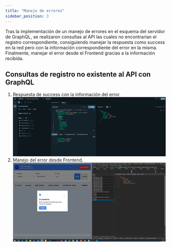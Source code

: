 ```yaml
---
title: "Manejo de errores"
sidebar_position: 3
---
```


Tras la implementación de un manejo de errores en el esquema del servidor de GraphQL, se realizaron consultas al API las cuales no encontrarían el registro correspondiente, consiguiendo manejar la respuesta como success en la red pero con la información correspondiente del error en la misma. Finalmente, manejar el error desde el Frontend gracias a la información recibida.

## Consultas de registro no existente al API con GraphQL

1. Respuesta de success con la información del error.
   ![Docs Version Dropdown](./img/erroresA.png)
2. Manejo del error desde Frontend.
   ![Docs Version Dropdown](./img/erroresB.png)
